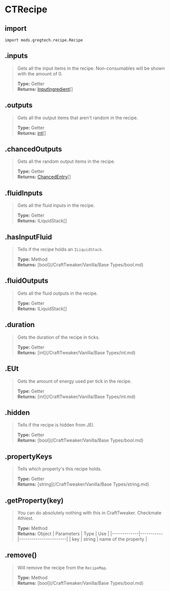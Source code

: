 # CTRecipe

## import
`import mods.gregtech.recipe.Recipe`

## .inputs
> Gets all the input items in the recipe. Non-consumables will be shown with the amount of 0.
>
> **Type:** Getter  
> **Returns:** [InputIngredient](/CraftTweaker/Mods/GTCE/type/InputIngredient.md)[]

## .outputs
> Gets all the output items that aren't random in the recipe.
>
> **Type:** Getter  
> **Returns:** [int](/CraftTweaker/Vanilla/Items/IItemStack.md)[]

## .chancedOutputs
> Gets all the random output items in the recipe.
>
> **Type:** Getter  
> **Returns:** [ChancedEntry](/CraftTweaker/Mods/GTCE/type/ChancedEntry.md)[]

## .fluidInputs
> Gets all the fluid inputs in the recipe.
>
> **Type:** Getter  
> **Returns:** ILiquidStack[]

## .hasInputFluid
> Tells if the recipe holds an `ILiquidStack`.
>
> **Type:** Method  
> **Returns:** [bool](/CraftTweaker/Vanilla/Base Types/bool.md)

## .fluidOutputs
> Gets all the fluid outputs in the recipe.
>
> **Type:** Getter  
> **Returns:** ILiquidStack[]

## .duration
> Gets the duration of the recipe in ticks.
>
> **Type:** Getter  
> **Returns:** [int](/CraftTweaker/Vanilla/Base Types/int.md)

## .EUt
> Gets the amount of energy used per tick in the recipe.
>
> **Type:** Getter  
> **Returns:** [int](/CraftTweaker/Vanilla/Base Types/int.md)

## .hidden
> Tells if the recipe is hidden from JEI.
>
> **Type:** Getter  
> **Returns:** [bool](/CraftTweaker/Vanilla/Base Types/bool.md)

## .propertyKeys
> Tells which property's this recipe holds.
>
> **Type:** Getter  
> **Returns:** [string](/CraftTweaker/Vanilla/Base Types/string.md)

## .getProperty(key)
> You can do absolutely nothing with this in CraftTweaker. Checkmate Athiest.
>
> **Type:** Method  
> **Returns:** Object
> | Parameters  | Type      | Use                   |
> |-------------|-----------|-----------------------|
> | key         | string    | name of the property  |


## .remove()
> Will remove the recipe from the `RecipeMap`.
>
> **Type:** Method  
> **Returns:** [bool](/CraftTweaker/Vanilla/Base Types/bool.md)